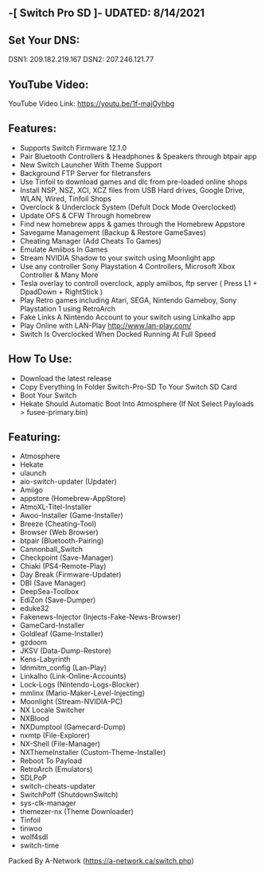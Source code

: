 -[ Switch Pro SD ]-       **UDATED: 8/14/2021**
----------------

Set Your DNS:
-------------
DSN1: 209.182.219.167
DSN2: 207.246.121.77


YouTube Video:
--------------
YouTube Video Link: https://youtu.be/1f-majOyhbg


Features:
---------

- Supports Switch Firmware 12.1.0
- Pair Bluetooth Controllers & Headphones & Speakers through btpair app
- New Switch Launcher With Theme Support
- Background FTP Server for filetransfers
- Use Tinfoil to download games and dlc from pre-loaded online shops
- Install NSP, NSZ, XCI, XCZ files from USB Hard drives, Google Drive, WLAN, Wired, Tinfoil Shops
- Overclock & Underclock System (Defult Dock Mode Overclocked)
- Update OFS & CFW Through homebrew
- Find new homebrew apps & games through the Homebrew Appstore
- Savegame Management (Backup & Restore GameSaves)
- Cheating Manager (Add Cheats To Games)
- Emulate Amiibos In Games
- Stream NVIDIA Shadow to your switch using Moonlight app
- Use any controller Sony Playstation 4 Controllers, Microsoft Xbox Controller & Many More
- Tesla overlay to controll overclock, apply amiibos, ftp server ( Press L1 + DpadDown + RightStick )
- Play Retro games including Atari, SEGA, Nintendo Gameboy, Sony Playstation 1 using RetroArch
- Fake Links A Nintendo Account to your switch using Linkalho app
- Play Online with LAN-Play http://www.lan-play.com/
- Switch Is Overclocked When Docked Running At Full Speed



How To Use:
-----------

- Download the latest release 
- Copy Everything In Folder Switch-Pro-SD To Your Switch SD Card
- Boot Your Switch
- Hekate Should Automatic Boot Into Atmosphere (If Not Select Payloads > fusee-primary.bin)




Featuring:
----------

- Atmosphere
- Hekate
- ulaunch
- aio-switch-updater (Updater)
- Amiigo
- appstore (Homebrew-AppStore)
- AtmoXL-Titel-Installer
- Awoo-Installer (Game-Installer)
- Breeze (Cheating-Tool)
- Browser (Web Browser)
- btpair (Bluetooth-Pairing)
- Cannonball_Switch
- Checkpoint (Save-Manager)
- Chiaki (PS4-Remote-Play)
- Day Break (Firmware-Updater)
- DBI (Save Manager)
- DeepSea-Toolbox
- EdiZon (Save-Dumper)
- eduke32
- Fakenews-Injector (Injects-Fake-News-Browser)
- GameCard-Installer
- Goldleaf (Game-Installer)
- gzdoom
- JKSV (Data-Dump-Restore)
- Kens-Labyrinth
- ldnmitm_config (Lan-Play)
- Linkalho (Link-Online-Accounts)
- Lock-Logs (Nintendo-Logs-Blocker)
- mmlinx (Mario-Maker-Level-Injecting)
- Moonlight (Stream-NVIDIA-PC)
- NX Locale Switcher
- NXBlood
- NXDumptool (Gamecard-Dump)
- nxmtp (File-Explorer)
- NX-Shell (File-Manager)
- NXThemeInstaller (Custom-Theme-Installer)
- Reboot To Payload
- RetroArch (Emulators)
- SDLPoP
- switch-cheats-updater
- SwitchPoff (ShutdownSwitch)
- sys-clk-manager
- themezer-nx (Theme Downloader)
- Tinfoil
- tinwoo
- wolf4sdl
- switch-time



Packed By A-Network (https://a-network.ca/switch.php)

